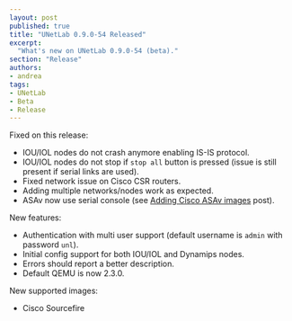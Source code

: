 ```yaml
---
layout: post
published: true
title: "UNetLab 0.9.0-54 Released"
excerpt:
  "What's new on UNetLab 0.9.0-54 (beta)."
section: "Release"
authors:
- andrea
tags:
- UNetLab
- Beta
- Release
---
```

Fixed on this release:

* IOU/IOL nodes do not crash anymore enabling IS-IS protocol.
* IOU/IOL nodes do not stop if `stop all` button is pressed (issue is still present if serial links are used).
* Fixed network issue on Cisco CSR routers.
* Adding multiple networks/nodes work as expected.
* ASAv now use serial console (see [Adding Cisco ASAv images](/2015/06/adding-cisco-asav-images/ "Adding Cisco ASAv images") post).

New features:

* Authentication with multi user support (default username is `admin` with password `unl`).
* Initial config support for both IOU/IOL and Dynamips nodes.
* Errors should report a better description. 
* Default QEMU is now 2.3.0.

New supported images:

* Cisco Sourcefire


